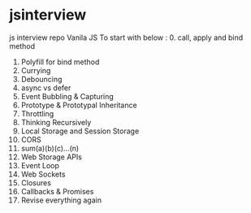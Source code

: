 # jsinterview
js interview repo
Vanila JS
To start with below :
0. call, apply and bind method
1. Polyfill for bind method
2. Currying
3. Debouncing
4. async vs defer
5. Event Bubbling & Capturing
6. Prototype & Prototypal Inheritance
7. Throttling
8. Thinking Recursively
9. Local Storage and Session Storage
10. CORS
11. sum(a)(b)(c)...(n)
12. Web Storage APIs
13. Event Loop
14. Web Sockets
15. Closures
16. Callbacks & Promises
17. Revise everything again
